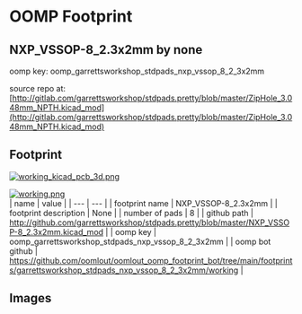 # OOMP Footprint  
## NXP_VSSOP-8_2.3x2mm  by none  
  
oomp key: oomp_garrettsworkshop_stdpads_nxp_vssop_8_2_3x2mm  
  
source repo at: [http://gitlab.com/garrettsworkshop/stdpads.pretty/blob/master/ZipHole_3.048mm_NPTH.kicad_mod](http://gitlab.com/garrettsworkshop/stdpads.pretty/blob/master/ZipHole_3.048mm_NPTH.kicad_mod)  
## Footprint  
  
[![working_kicad_pcb_3d.png](working_kicad_pcb_3d_600.png)](working_kicad_pcb_3d.png)  
  
[![working.png](working_600.png)](working.png)  
| name | value | 
| --- | --- | 
| footprint name | NXP_VSSOP-8_2.3x2mm | 
| footprint description | None | 
| number of pads | 8 | 
| github path | http://github.com/garrettsworkshop/stdpads.pretty/blob/master/NXP_VSSOP-8_2.3x2mm.kicad_mod | 
| oomp key | oomp_garrettsworkshop_stdpads_nxp_vssop_8_2_3x2mm | 
| oomp bot github | https://github.com/oomlout/oomlout_oomp_footprint_bot/tree/main/footprints/garrettsworkshop_stdpads_nxp_vssop_8_2_3x2mm/working | 
## Images  

